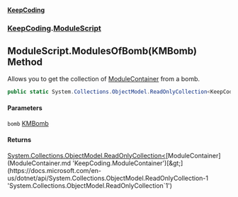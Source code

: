 #### [KeepCoding](index.md 'index')
### [KeepCoding](KeepCoding.md 'KeepCoding').[ModuleScript](ModuleScript.md 'KeepCoding.ModuleScript')
## ModuleScript.ModulesOfBomb(KMBomb) Method
Allows you to get the collection of [ModuleContainer](ModuleContainer.md 'KeepCoding.ModuleContainer') from a bomb.  
```csharp
public static System.Collections.ObjectModel.ReadOnlyCollection<KeepCoding.ModuleContainer> ModulesOfBomb(KMBomb bomb);
```
#### Parameters
<a name='KeepCoding.ModuleScript.ModulesOfBomb(KMBomb).bomb'></a>
`bomb` [KMBomb](https://docs.microsoft.com/en-us/dotnet/api/KMBomb 'KMBomb')  
  
#### Returns
[System.Collections.ObjectModel.ReadOnlyCollection&lt;](https://docs.microsoft.com/en-us/dotnet/api/System.Collections.ObjectModel.ReadOnlyCollection-1 'System.Collections.ObjectModel.ReadOnlyCollection`1')[ModuleContainer](ModuleContainer.md 'KeepCoding.ModuleContainer')[&gt;](https://docs.microsoft.com/en-us/dotnet/api/System.Collections.ObjectModel.ReadOnlyCollection-1 'System.Collections.ObjectModel.ReadOnlyCollection`1')  
